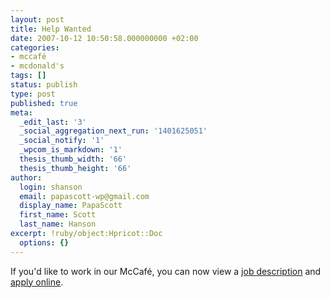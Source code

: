 ```yaml
---
layout: post
title: Help Wanted
date: 2007-10-12 10:50:58.000000000 +02:00
categories:
- mccafé
- mcdonald's
tags: []
status: publish
type: post
published: true
meta:
  _edit_last: '3'
  _social_aggregation_next_run: '1401625051'
  _social_notify: '1'
  _wpcom_is_markdown: '1'
  thesis_thumb_width: '66'
  thesis_thumb_height: '66'
author:
  login: shanson
  email: papascott-wp@gmail.com
  display_name: PapaScott
  first_name: Scott
  last_name: Hanson
excerpt: !ruby/object:Hpricot::Doc
  options: {}
---
```

<p>If you'd like to work in our McCafé, you can now view a <a href="http://www.mcdonalds-nordheide.de/jobs/mccafe/">job description</a> and <a href="https://www.karriere-bei-mcdonalds.de/obew/obew.php?stbeId=116&amp;filiStoreNr=1284">apply online</a>.</p>
